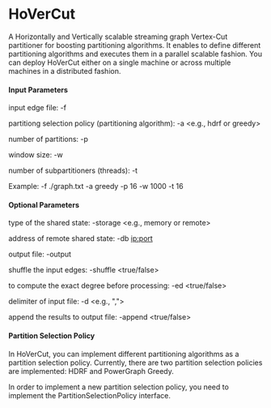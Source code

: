 # HoVerCut
A Horizontally and Vertically scalable streaming graph Vertex-Cut partitioner for boosting partitioning algorithms. It enables to define different partitioning algorithms and executes them in a parallel scalable fashion. You can deploy HoVerCut either on a single machine or across multiple machines in a distributed fashion.


#### Input Parameters
input edge file: -f <file>

partitiong selection policy (partitioning algorithm): -a <e.g., hdrf or greedy>

number of partitions: -p <number>

window size: -w <size>

number of subpartitioners (threads): -t <number>

Example: -f ./graph.txt -a greedy -p 16 -w 1000 -t 16

#### Optional Parameters
type of the shared state: -storage <e.g., memory or remote>

address of remote shared state: -db <ip:port>

output file: -output <file>

shuffle the input edges: -shuffle <true/false>

to compute the exact degree before processing: -ed <true/false>

delimiter of input file: -d <e.g., ",">

append the results to output file: -append <true/false>


#### Partition Selection Policy
In HoVerCut, you can implement different partitioning algorithms as a partition selection policy. Currently, there are two partition selection policies are implemented: HDRF and PowerGraph Greedy.

In order to implement a new partition selection policy, you need to implement the PartitionSelectionPolicy interface.
